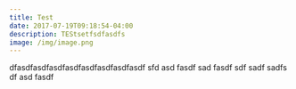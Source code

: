 ```yaml
---
title: Test
date: 2017-07-19T09:18:54-04:00
description: TEStsetfsdfasdfs
image: /img/image.png
---
```

dfasdfasdfasdfasdfasdfasdfasdfasdf sfd asd fasdf sad fasdf sdf sadf sadfs df asd fasdf

